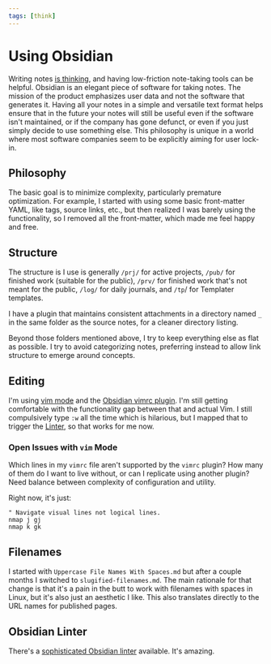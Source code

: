 ```yaml
---
tags: [think]
---
```

# Using Obsidian

Writing notes [is thinking](taking-notes-is-thinking-20230901.md), and having low-friction note-taking tools can be helpful. Obsidian is an elegant piece of software for taking notes. The mission of the product emphasizes user data and not the software that generates it. Having all your notes in a simple and versatile text format helps ensure that in the future your notes will still be useful even if the software isn't maintained, or if the company has gone defunct, or even if you just simply decide to use something else. This philosophy is unique in a world where most software companies seem to be explicitly aiming for user lock-in.

## Philosophy

The basic goal is to minimize complexity, particularly premature optimization. For example, I started with using some basic front-matter YAML, like tags, source links, etc., but then realized I was barely using the functionality, so I removed all the front-matter, which made me feel happy and free.

## Structure

The structure is I use is generally `/prj/` for active projects, `/pub/` for finished work (suitable for the public), `/prv/` for finished work that's not meant for the public, `/log/` for daily journals, and `/tp`/ for Templater templates.

I have a plugin that maintains consistent attachments in a directory named `_` in the same folder as the source notes, for a cleaner directory listing.

Beyond those folders mentioned above, I try to keep everything else as flat as possible. I try to avoid categorizing notes, preferring instead to allow link structure to emerge around concepts.

## Editing

I'm using [vim mode](https://publish.obsidian.md/hub/04+-+Guides%2C+Workflows%2C+%26+Courses/for+Vim+users) and the [Obsidian vimrc plugin](https://github.com/esm7/obsidian-vimrc-support). I'm still getting comfortable with the functionality gap between that and actual Vim. I still compulsively type `:w` all the time which is hilarious, but I mapped that to trigger the [Linter](https://github.com/platers/obsidian-linter), so that works for me now.

### Open Issues with `vim` Mode

Which lines in my `vimrc` file aren't supported by the `vimrc` plugin? How many of them do I want to live without, or can I replicate using another plugin? Need balance between complexity of configuration and utility.

Right now, it's just:

```text
" Navigate visual lines not logical lines.
nmap j gj
nmap k gk
```

## Filenames

I started with `Uppercase File Names With Spaces.md` but after a couple months I switched to `slugified-filenames.md`. The main rationale for that change is that it's a pain in the butt to work with filenames with spaces in Linux, but it's also just an aesthetic I like. This also translates directly to the URL names for published pages.

## Obsidian Linter

There's a [sophisticated Obsidian linter](https://platers.github.io/obsidian-linter/settings/spacing-rules/) available. It's amazing.
